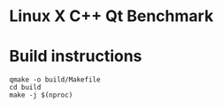 # Linux X C++ Qt Benchmark

# Build instructions

```
qmake -o build/Makefile
cd build
make -j $(nproc)
```
